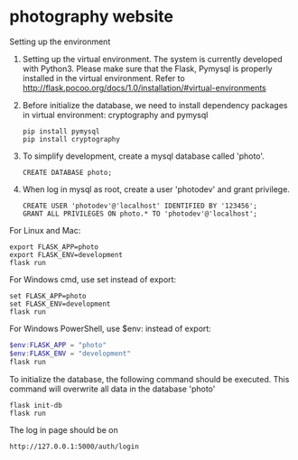 # photography website

Setting up the environment

1. Setting up the virtual environment. The system is currently developed with Python3. Please make sure that the Flask, Pymysql is properly installed in the virtual environment. Refer to <http://flask.pocoo.org/docs/1.0/installation/#virtual-environments>

2. Before initialize the database, we need to install dependency packages in virtual environment: cryptography and pymysql

   ```
   pip install pymysql
   pip install cryptography
   ```

3. To simplify development, create a mysql database called 'photo'. 

   ```
   CREATE DATABASE photo;
   ```

4. When log in mysql as root, create a  user 'photodev' and grant privilege.

   ```
   CREATE USER 'photodev'@'localhost' IDENTIFIED BY '123456';
   GRANT ALL PRIVILEGES ON photo.* TO 'photodev'@'localhost';
   ```

   

For Linux and Mac:

```shell
export FLASK_APP=photo
export FLASK_ENV=development
flask run
```

For Windows cmd, use set instead of export:

```
set FLASK_APP=photo
set FLASK_ENV=development
flask run
```

For Windows PowerShell, use $env: instead of export:

```powershell
$env:FLASK_APP = "photo"
$env:FLASK_ENV = "development"
flask run
```

To initialize the database, the following command should be executed. This command will overwrite all data in the database 'photo'

```shell
flask init-db
flask run
```

 The log in page should be on

```http
http://127.0.0.1:5000/auth/login
```

